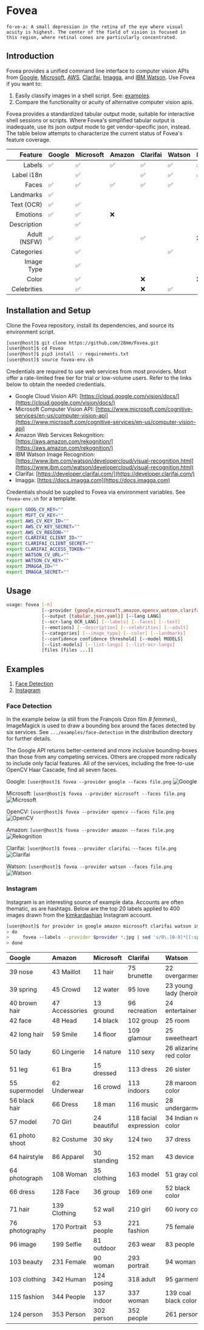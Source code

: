 
# Fovea

`fo·ve·a: A small depression in the retina of the eye where visual acuity is highest. The center of the field of vision is focused in this region, where retinal cones are particularly concentrated.`

## Introduction

Fovea provides a unified command line interface to computer vision APIs from [Google](https://cloud.google.com/vision/docs/), [Microsoft](https://www.microsoft.com/cognitive-services/en-us/computer-vision-api), [AWS](https://aws.amazon.com/rekognition/), [Clarifai](https://developer.clarifai.com/), [Imagga](https://wwww.imagga.com/), and [IBM Watson](https://www.ibm.com/watson/developercloud/visual-recognition.html). Use Fovea if you want to:

1.	Easily classify images in a shell script. See: [examples](#examples).
2.	Compare the functionality or acuity of alternative computer vision apis.

Fovea provides a standardized tabular output mode, suitable for interactive shell sessions or scripts. Where Fovea's simplified tabular output is inadequate, use its json output mode to get vendor-specific json, instead. The table below attempts to characterize the current status of Fovea's feature coverage. 

| Feature               | Google | Microsoft | Amazon | Clarifai | Watson | Imagga |OpenCV | Tabular   |  JSON |
| ---:                  |  ---   | ---       | ---    | ---      | ---    | ---    |---    |  ---      | ---  |
| Labels                | ✅️️     | ✅    ️️   | ✅️️     |  ✅      |  ✅   | ✅       |        | ✅         ️️| ✅    ️️|
| Label i18n    |        | ✅       |        | ✅        | ✅    | ✅       |        | ✅          | ✅      |
| Faces                 | ✅️️     | ✅️️       | ✅️️     |  ✅      |  ✅   |        | ✅️️     | ✅️️         | ✅️️    |
| Landmarks             | ✅     |          |        |          |        |        |        | ✅️️         | ✅️    ️|
| Text (OCR)            | ✅     | ✅️️️       |        |          |        |        |        | ️️❌          | ✅️️    |
| Emotions              | ✅️️     | ✅️️       | ❌️     |          |       |        |         | ❌          | ✅️️    |
| Description           |        | ✅️️       |        |          |        |        |         | ❌          | ✅️️    |
| Adult (NSFW)          | ✅     | ✅️️       |        | ✅️️       |        | ❌        |         | ✅️️          | ✅️️    | 
| Categories            |        | ✅️️       |        |          | ✅️️     |        |         | ✅️️          | ✅️️    |
| Image Type            |        | ✅️       |        |          |        |        |         | ❌          | ✅️    ️|
| Color                 |        | ✅️️       |        | ❌       |        | ❌       |         | ❌          | ✅️️    |
| Celebrities           |        | ✅       |        | ❌       | ✅     |        |         | ❌          | ✅      |

## Installation and Setup

Clone the Fovea repository, install its dependencies, and source its environment script.

````bash
[user@host]$ git clone https://github.com/28mm/Fovea.git
[user@host]$ cd Fovea
[user@host]$ pip3 install -r requirements.txt
[user@host]$ source fovea-env.sh 
`````

Credentials are required to use web services from most providers. Most offer a rate-limited free tier for trial or low-volume users. Refer to the links below to obtain the needed credentials.

 * Google Cloud Vision API: [https://cloud.google.com/vision/docs/](https://cloud.google.com/vision/docs/)
 * Microsoft Computer Vision API: [https://www.microsoft.com/cognitive-services/en-us/computer-vision-api](https://www.microsoft.com/cognitive-services/en-us/computer-vision-api)
 * Amazon Web Services Rekognition: [https://aws.amazon.com/rekognition/](https://aws.amazon.com/rekognition/)
 * IBM Watson Image Recognition: [https://www.ibm.com/watson/developercloud/visual-recognition.html](https://www.ibm.com/watson/developercloud/visual-recognition.html)
 * Clarifai: [https://developer.clarifai.com/](https://developer.clarifai.com/)
 * Imagga: [https://docs.imagga.com](https://docs.imagga.com)

Credentials should be supplied to Fovea via environment variables. See `fovea-env.sh` for a template.

````bash
export GOOG_CV_KEY=""
export MSFT_CV_KEY=""
export AWS_CV_KEY_ID=""
export AWS_CV_KEY_SECRET=""
export AWS_CV_REGION=""
export CLARIFAI_CLIENT_ID=""
export CLARIFAI_CLIENT_SECRET=""
export CLARIFAI_ACCESS_TOKEN=""
export WATSON_CV_URL=""
export WATSON_CV_KEY=""
export IMAGGA_ID=""
export IMAGGA_SECRET=""
````

## Usage
````bash
usage: fovea [-h]
             [--provider {google,microsoft,amazon,opencv,watson,clarifai,imagga}]
             [--output {tabular,json,yaml}] [--lang LANG]
             [--ocr-lang OCR_LANG] [--labels] [--faces] [--text]
             [--emotions] [--description] [--celebrities] [--adult]
             [--categories] [--image_type] [--color] [--landmarks]
             [--confidence confidence threshold] [--model MODELS]
             [--list-models] [--list-langs] [--list-ocr-langs]
             [files [files ...]]
````

## Examples

 1. [Face Detection](#face-detection)
 1. [Instagram](#instagram)
  
### Face Detection

In the example below (a still from the François Ozon film *8 femmes*), ImageMagick is used to draw a bounding box around the faces detected by six services. See `.../examples/face-detection` in the distribution directory for further details.

The Google API returns better-centered and more inclusive bounding-boxes than those from any competing services. Others are cropped more radically to include only facial features. All of the services, including the free-to-use OpenCV Haar Cascade, find all seven faces.

Google: `[user@host]$ fovea --provider google --faces file.png`
![Google](examples/face-detection/7-google.png)

Microsoft: `[user@host]$ fovea --provider microsoft --faces file.png`
![Microsoft](examples/face-detection/7-microsoft.png)



OpenCV: `[user@host]$ fovea --provider opencv --faces file.png`
![OpenCV](examples/face-detection/7-opencv.png)

Amazon: `[user@host]$ fovea --provider amazon --faces file.png`
![Rekognition](examples/face-detection/7-amazon.png)

Clarifai: `[user@host]$ fovea --provider clarifai --faces file.png`
![Clarifai](examples/face-detection/7-clarifai.png)

Watson: `[user@host]$ fovea --provider watson --faces file.png`
![Watson](examples/face-detection/7-watson.png)

### Instagram

Instagram is an interesting source of example data. Accounts are often thematic, as are hashtags. Below are the top 20 labels applied to 400 images drawn from the [kimkardashian](https://www.instagram.com/kimkardashian/?hl=en) Instagram account. 

````bash
[user@host]$ for provider in google amazon microsoft clarifai watson imagga
> do
>     fovea --labels --provider $provider *.jpg | sed 's/0\.[0-9]*[[:space:]]*//g' | sort | uniq -c | sort -n | tail -20 > labels.$provider
> done
````

| Google              | Amazon     | Microsoft | Clarifai | Watson | Imagga |
| :---              | :---         | :---         | :--- |  :---   | :--- |
|   39 nose |   43 Maillot |   11 hair |   75 brunette | 22 overgarment | 264 model |
|   39 spring |   45 Crowd |   12 water | 95 love  | 23 young lady (heroine) | 266 cute |
|   40 brown hair |   47 Accessories |   13 ground | 96 recreation | 24 entertainer | 270 youth |
|   42 face |   48 Head |   14 black |  102 group | 25 room | 267 lady | 
|   42 long hair |   59 Smile |   14 floor | 109 glamour | 25 sweetheart | 272 fashion |
|   50 lady |   60 Lingerie |   14 nature |  110 sexy | 26 alizarine red color | 268 man |
|   51 leg |   61 Bra |   15 dressed |  113 dress | 26 sister | 282 casual | 
|   55 supermodel |   62 Underwear |   16 crowd |  113 indoors |  28 maroon color | 304 women |
|   56 black hair |   66 Dress |   18 man |  116 music | 28 undergarment | 305 smiling |
|   57 model |   70 Girl |   24 beautiful |  118 facial expression | 34 Indian red color | 306 face |
|   61 photo shoot |   82 Costume |   30 sky |  124 two | 37 dress |306 happiness |
|   64 hairstyle |   86 Apparel |   30 standing |  152 man | 43 device | 320 lifestyle |
|   64 photograph |  108 Woman |   35 clothing |  163 model | 51 gray color | 321 pretty |
|   66 dress |  128 Face |   36 group |  169 one | 52 black color | 324 portrait |
|   71 hair |  139 Clothing |   52 wall |  210 girl | 60 ivory color | 331 smile |
|   76 photography |  170 Portrait |   53 people |  221 fashion | 75 female | 332 attractive |
|   96 image |  199 Selfie |   81 outdoor |  263 wear | 83 people | 333 happy |
|  103 beauty |  231 Female |   90 woman |  293 portrait | 94 woman | 336 caucasian |
|  103 clothing |  342 Human |  124 posing |  318 adult | 95 garment | 340 adult |
|  115 fashion |  344 People |  137 indoor |  337 woman | 139 coal black color |  348 person |
|  124 person |  353 Person |  302 person | 352 people | 261 person |  349 people |





